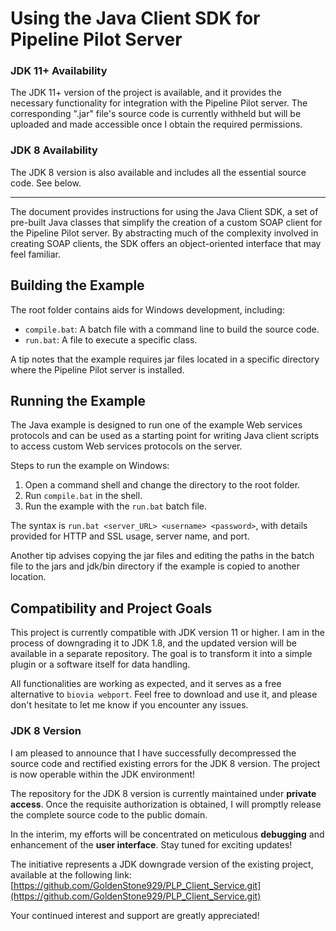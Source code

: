 # Using the Java Client SDK for Pipeline Pilot Server 

### JDK 11+ Availability
The JDK 11+ version of the project is available, and it provides the necessary functionality for integration with the Pipeline Pilot server. The corresponding ".jar" file's source code is currently withheld but will be uploaded and made accessible once I obtain the required permissions.

### JDK 8 Availability
The JDK 8 version is also available and includes all the essential source code. See below.

---------------------------------------------------------------------------------------------------------------------------------------------------------------------------------------------

The document provides instructions for using the Java Client SDK, a set of pre-built Java classes that simplify the creation of a custom SOAP client for the Pipeline Pilot server. By abstracting much of the complexity involved in creating SOAP clients, the SDK offers an object-oriented interface that may feel familiar.

## Building the Example
 
The root folder contains aids for Windows development, including:
- `compile.bat`: A batch file with a command line to build the source code.
- `run.bat`: A file to execute a specific class.

A tip notes that the example requires jar files located in a specific directory where the Pipeline Pilot server is installed.

## Running the Example

The Java example is designed to run one of the example Web services protocols and can be used as a starting point for writing Java client scripts to access custom Web services protocols on the server.

Steps to run the example on Windows:
1. Open a command shell and change the directory to the root folder.
2. Run `compile.bat` in the shell.
3. Run the example with the `run.bat` batch file.

The syntax is `run.bat <server_URL> <username> <password>`, with details provided for HTTP and SSL usage, server name, and port.

Another tip advises copying the jar files and editing the paths in the batch file to the jars and jdk/bin directory if the example is copied to another location.

## Compatibility and Project Goals

This project is currently compatible with JDK version 11 or higher. I am in the process of downgrading it to JDK 1.8, and the updated version will be available in a separate repository. The goal is to transform it into a simple plugin or a software itself for data handling.

All functionalities are working as expected, and it serves as a free alternative to `biovia webport`. Feel free to download and use it, and please don't hesitate to let me know if you encounter any issues.

### JDK 8 Version

I am pleased to announce that I have successfully decompressed the source code and rectified existing errors for the JDK 8 version. The project is now operable within the JDK environment!

The repository for the JDK 8 version is currently maintained under **private access**. Once the requisite authorization is obtained, I will promptly release the complete source code to the public domain.

In the interim, my efforts will be concentrated on meticulous **debugging** and enhancement of the **user interface**. Stay tuned for exciting updates!

The initiative represents a JDK downgrade version of the existing project, available at the following link:
[https://github.com/GoldenStone929/PLP_Client_Service.git](https://github.com/GoldenStone929/PLP_Client_Service.git)

Your continued interest and support are greatly appreciated!
